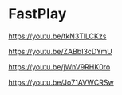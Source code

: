 # FastPlay

https://youtu.be/tkN3TlLCKzs

https://youtu.be/ZABbI3cDYmU

https://youtu.be/jWnV9RHK0ro

https://youtu.be/Jo71AVWCRSw
